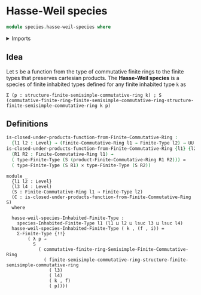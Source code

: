 # Hasse-Weil species

```agda
module species.hasse-weil-species where
```

<details><summary>Imports</summary>

```agda
open import finite-algebra.commutative-finite-rings
open import finite-algebra.products-commutative-finite-rings

open import foundation.cartesian-product-types
open import foundation.equivalences
open import foundation.universe-levels

open import univalent-combinatorics.finite-types
```

</details>

## Idea

Let `S` be a function from the type of commutative finite rings to the finite
types that preserves cartesian products. The **Hasse-Weil species** is a species
of finite inhabited types defined for any finite inhabited type `k` as

```text
Σ (p : structure-finite-semisimple-commutative-ring k) ; S (commutative-finite-ring-finite-semisimple-commutative-ring-structure-finite-semisimple-commutative-ring k p)
```

## Definitions

```agda
is-closed-under-products-function-from-Finite-Commutative-Ring :
  {l1 l2 : Level} → (Finite-Commutative-Ring l1 → Finite-Type l2) → UU (lsuc l1 ⊔ l2)
is-closed-under-products-function-from-Finite-Commutative-Ring {l1} {l2} S =
  (R1 R2 : Finite-Commutative-Ring l1) →
  ( type-Finite-Type (S (product-Finite-Commutative-Ring R1 R2))) ≃
  ( type-Finite-Type (S R1) × type-Finite-Type (S R2))
```

```text
module _
  {l1 l2 : Level}
  (l3 l4 : Level)
  (S : Finite-Commutative-Ring l1 → Finite-Type l2)
  (C : is-closed-under-products-function-from-Finite-Commutative-Ring S)
  where

  hasse-weil-species-Inhabited-Finite-Type :
    species-Inhabited-Finite-Type l1 (l1 ⊔ l2 ⊔ lsuc l3 ⊔ lsuc l4)
  hasse-weil-species-Inhabited-Finite-Type ( k , (f , i)) =
    Σ-Finite-Type {!!}
        ( λ p →
          S
            ( commutative-finite-ring-Semisimple-Finite-Commutative-Ring
              ( finite-semisimple-commutative-ring-structure-finite-semisimple-commutative-ring
                ( l3)
                ( l4)
                ( k , f)
                ( p))))
```
